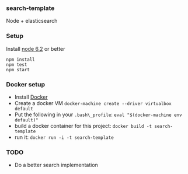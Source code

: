### search-template

Node + elasticsearch

### Setup

Install [node 6.2](https://nodejs.org/en/download/current/') or better

```
npm install
npm test
npm start
```

### Docker setup

* Install [Docker](https://www.docker.com/products/docker-toolbox)
* Create a docker VM `docker-machine create --driver virtualbox default`
* Put the following in your `.bash\_profile`: `eval "$(docker-machine env default)"`
* build a docker container for this project: `docker build -t search-template`
* run it: `docker run -i -t search-template`

### TODO

* Do a better search implementation
